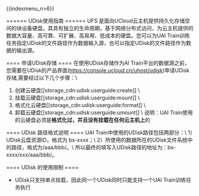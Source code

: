 {{indexmenu_n>6}}

====== UDisk使用指南 ======
UFS 是面向UCloud云主机提供持久化存储空间的块设备硬盘。其具有独立的生命周期，基于网络分布式访问，为云主机提供的数据大容量、高可靠、可扩展、高易用、低成本的硬盘。您可以为UAI Train训练任务指定UDisk的文件路径作为数据输入源，也可以指定UDisk的文件路径作为数据的输出源。

==== 申请UDisk存储 ====
在使用UDisk存储作为AI Train平台的数据源之前，您需要在UDisk的产品界面(https://console.ucloud.cn/uhost/udisk)申请UDisk存储,需要经过以下几个步骤：\\
1. 创建云硬盘[[storage_cdn:udisk:userguide:create]] \\
2. 挂载云硬盘[[storage_cdn:udisk:userguide:mount]] \\
3. 格式化云硬盘[[storage_cdn:udisk:userguide:format]] \\
4. 卸载云硬盘[[storage_cdn:udisk:userguide:umount]] \\
说明：UAI Train使用的云硬盘必须是**格式化过，并且没有挂载在任何云主机上**的

==== UDisk 路径格式说明 ====
UAI Train中使用的UDisk路径包括两部分：\\
1）UDisk云盘资源ID，格式为 bs-xxxx；\\
2）所使用的数据所在的UDisk文件系统中的路径，格式为/aaa/bbb/。\\
所以最终的填写入UDisk路径的地址为：bs-xxxx/xxx/aaa/bbb/。

==== UDisk 的使用限制 ====
  * UDisk只支持单点挂载，因此同一个UDisk同时只能支持一个UAI Train训练任务执行

